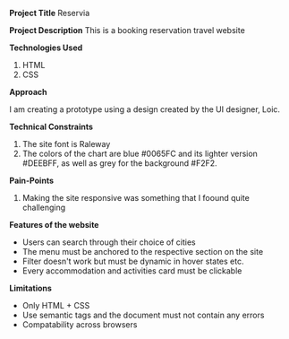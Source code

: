 **Project Title**
Reservia 

**Project Description**
This is a booking reservation travel website

**Technologies Used**
1. HTML
2. CSS 

**Approach**

I am creating a prototype using a design created by the UI designer, Loic. 

**Technical Constraints**
1. The site font is Raleway
2. The colors of the chart are blue #0065FC and its lighter version #DEEBFF, as well as grey for the background #F2F2. 

**Pain-Points**
1. Making the site responsive was something that I foound quite challenging

**Features of the website**
- Users can search through their choice of cities
- The menu must be anchored to the respective section on the site
- Filter doesn't work but must be dynamic in hover states etc.
- Every accommodation and activities card must be clickable


**Limitations**
- Only HTML + CSS
- Use semantic tags and the document must not contain any errors
- Compatability across browsers
